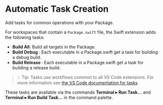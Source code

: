 # Automatic Task Creation

Add tasks for common operations with your Package.

For workspaces that contain a `Package.swift` file, the Swift extension adds the following tasks:

- **Build All**: Build all targets in the Package.
- **Build Debug <Executable>**: Each executable in a Package.swift get a task for building a debug build.
- **Build Release <Executable>**: Each executable in a Package.swift get a task for building a release build.

> 💡 Tip: Tasks use workflows common to all VS Code extensions. For more information see [the VS Code documentation for tasks](https://code.visualstudio.com/docs/editor/tasks).

These tasks are available via the commands **Terminal ▸ Run Task...** and **Terminal ▸ Run Build Task...** in the command palette.
